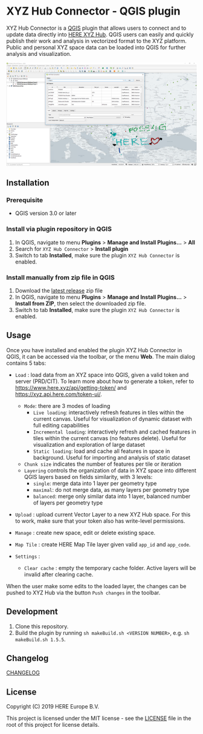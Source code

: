 # XYZ Hub Connector - QGIS plugin


XYZ Hub Connector is a [QGIS](https://www.qgis.org) plugin that allows users to connect and to update data directly into [HERE XYZ Hub](https://www.here.xyz/). QGIS users can easily and quickly publish their work and analysis in vectorized format to the XYZ platform. Public and personal XYZ space data can be loaded into QGIS for further analysis and visualization.

![new connection](res/new-connection.png)

## Installation

### Prerequisite

* QGIS version 3.0 or later

### Install via plugin repository in QGIS

1. In QGIS, navigate to menu **Plugins** > **Manage and Install Plugins...** > **All**
2. Search for `XYZ Hub Connector` > **Install plugin**
3. Switch to tab **Installed**, make sure the plugin `XYZ Hub Connector` is enabled.

### Install manually from zip file in QGIS

1. Download the [latest release](https://github.com/heremaps/xyz-qgis-plugin/releases) zip file
2. In QGIS, navigate to menu **Plugins** > **Manage and Install Plugins...** > **Install from ZIP**, then select the downloaded zip file.
3. Switch to tab **Installed**, make sure the plugin `XYZ Hub Connector` is enabled.

## Usage

Once you have installed and enabled the plugin XYZ Hub Connector in QGIS, it can be accessed via the toolbar, or the menu **Web**. The main dialog contains 5 tabs:

+ `Load` : load data from an XYZ space into QGIS, given a valid token and server (PRD/CIT). To learn more about how to generate a token, refer to https://www.here.xyz/api/getting-token/ and https://xyz.api.here.com/token-ui/. 

    + `Mode`: there are 3 modes of loading
        + `Live loading`: interactively refresh features in tiles within the current canvas. Useful for visualization of dynamic dataset with full editing capabilities
        + `Incremental loading`: interactively refresh and cached features in tiles within the current canvas (no features delete). Useful for visualization and exploration of large dataset
        + `Static loading`: load and cache all features in space in background. Useful for importing and analysis of static dataset
    + `Chunk size` indicates the number of features per tile or iteration
    + `Layering` controls the organization of data in XYZ space into different QGIS layers based on fields similarity, with 3 levels:
        + `single`: merge data into 1 layer per geometry type
        + `maximal`: do not merge data, as many layers per geometry type
        + `balanced`: merge only similar data into 1 layer, balanced number of layers per geometry type

+ `Upload` : upload current Vector Layer to a new XYZ Hub space. For this to work, make sure that your token also has write-level permissions.

+ `Manage` : create new space, edit or delete existing space.

+ `Map Tile` : create HERE Map Tile layer given valid `app_id` and `app_code`.

+ `Settings` :

    + `Clear cache` : empty the temporary cache folder. Active layers will be invalid after clearing cache.

When the user make some edits to the loaded layer, the changes can be pushed to XYZ Hub via the button `Push changes` in the toolbar.

## Development

1. Clone this repository.
2. Build the plugin by running `sh makeBuild.sh <VERSION NUMBER>`,
e.g. `sh makeBuild.sh 1.5.5`.

## Changelog
[CHANGELOG](CHANGELOG.md)
## License

Copyright (C) 2019 HERE Europe B.V.

This project is licensed under the MIT license - see the [LICENSE](./LICENSE) file in the root of this project for license details.
